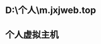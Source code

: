 <!--
 * @Description:
 * @Author: 靳小健
 * @Email: jinxiaojian@youxin.com
 * @LastEditors  : 靳肖健
 * @Date: 2016-01-31 14:39:32
 * @LastEditTime : 2020-01-13 14:50:39
 -->

# D:\个人\m.jxjweb.top
# 个人虚拟主机
